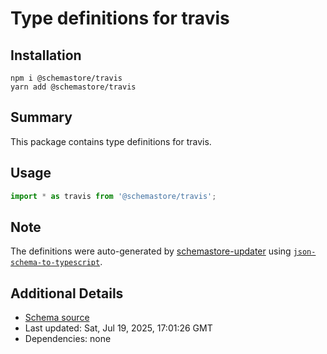 # Type definitions for travis

## Installation

```
npm i @schemastore/travis
yarn add @schemastore/travis
```

## Summary

This package contains type definitions for travis.

## Usage

```ts
import * as travis from '@schemastore/travis';
```

## Note

The definitions were auto-generated by [schemastore-updater](https://github.com/ffflorian/schemastore-updater) using [`json-schema-to-typescript`](https://www.npmjs.com/package/json-schema-to-typescript).

## Additional Details

* [Schema source](https://github.com/SchemaStore/schemastore/tree/master/src/schemas/json/travis)
* Last updated: Sat, Jul 19, 2025, 17:01:26 GMT
* Dependencies: none
